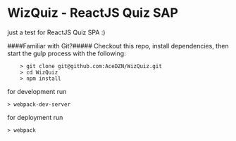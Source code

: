 # WizQuiz - ReactJS Quiz SAP
just a test for ReactJS Quiz SPA :)

####Familiar with Git?#####
Checkout this repo, install dependencies, then start the gulp process with the following:

```
	> git clone git@github.com:AceDZN/WizQuiz.git
	> cd WizQuiz
	> npm install
```
  for development run
  ```
  > webpack-dev-server
  ```
  for deployment run
  ```
  > webpack
  ```
